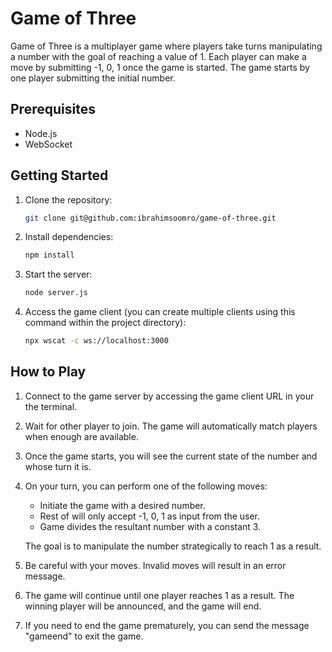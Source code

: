 # Game of Three

Game of Three is a multiplayer game where players take turns manipulating a number with the goal of reaching a value of 1. Each player can make a move by submitting -1, 0, 1 once the game is started. The game starts by one player submitting the initial number.

## Prerequisites

- Node.js
- WebSocket

## Getting Started

1. Clone the repository:

   ```bash
   git clone git@github.com:ibrahimsoomro/game-of-three.git
   ```

2. Install dependencies:

   ```bash
   npm install
   ```

3. Start the server:

   ```bash
   node server.js
   ```

4. Access the game client (you can create multiple clients using this command within the project directory):

   ```bash
   npx wscat -c ws://localhost:3000
   ```

## How to Play

1. Connect to the game server by accessing the game client URL in your the terminal.

2. Wait for other player to join. The game will automatically match players when enough are available.

3. Once the game starts, you will see the current state of the number and whose turn it is.

4. On your turn, you can perform one of the following moves:
   - Initiate the game with a desired number.
   - Rest of will only accept -1, 0, 1 as input from the user.
   - Game divides the resultant number with a constant 3.

   The goal is to manipulate the number strategically to reach 1 as a result.

5. Be careful with your moves. Invalid moves will result in an error message.

6. The game will continue until one player reaches 1 as a result. The winning player will be announced, and the game will end.

7. If you need to end the game prematurely, you can send the message "gameend" to exit the game.
